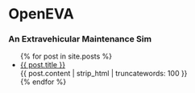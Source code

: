 # OpenEVA
### An Extravehicular Maintenance Sim

<ul>
 {% for post in site.posts %}
  <li>
   <a href="{{ site.baseurl }}{{ post.url }}">{{ post.title }}</a>
   <div class="post_exerpts">
    {{ post.content | strip_html | truncatewords: 100 }}
   </div>
  </li>
 {% endfor %}
</ul>
